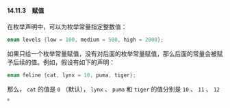 #### 14.11.3　赋值

在枚举声明中，可以为枚举常量指定整数值：

```c
enum levels {low = 100, medium = 500, high = 2000};
```

如果只给一个枚举常量赋值，没有对后面的枚举常量赋值，那么后面的常量会被赋予后续的值。例如，假设有如下的声明：

```c
enum feline {cat, lynx = 10, puma, tiger};
```

那么， `cat` 的值是 `0` （默认）， `lynx` 、 `puma` 和 `tiger` 的值分别是 `10` 、 `11` 、 `12` 。

